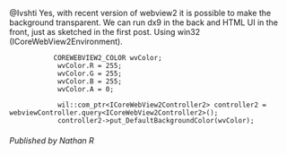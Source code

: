 @Ivshti Yes, with recent version of webview2 it is possible to make the background transparent. We can run dx9 in the back and HTML UI in the front, just as sketched in the first post. Using win32 (ICoreWebView2Environment).

```
           COREWEBVIEW2_COLOR wvColor;
            wvColor.R = 255;
            wvColor.G = 255;
            wvColor.B = 255;
            wvColor.A = 0;
            
            wil::com_ptr<ICoreWebView2Controller2> controller2 = webviewController.query<ICoreWebView2Controller2>();
            controller2->put_DefaultBackgroundColor(wvColor);
```


###### Published by Nathan R
